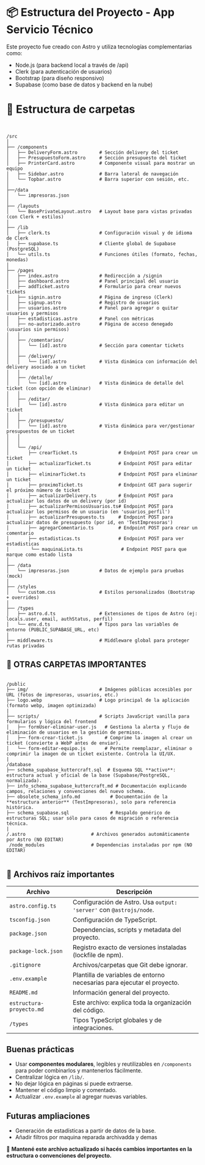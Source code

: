 # 📦 Estructura del Proyecto - App Servicio Técnico

Este proyecto fue creado con Astro y utiliza tecnologías complementarias como:

- Node.js (para backend local a través de /api)
- Clerk (para autenticación de usuarios)
- Bootstrap (para diseño responsivo)
- Supabase (como base de datos y backend en la nube)


# 📁 Estructura de carpetas
```batch 


/src
│
├── /components
│   ├── DeliveryForm.astro        # Sección delivery del ticket
│   ├── PresupuestoForm.astro     # Sección presupuesto del ticket
│   ├── PrinterCard.astro         # Componente visual para mostrar un equipo
│   ├── Sidebar.astro             # Barra lateral de navegación
│   └── Topbar.astro              # Barra superior con sesión, etc.
│
├──/data
│   └── impresoras.json
│
├── /layouts
│   └── BasePrivateLayout.astro   # Layout base para vistas privadas (con Clerk + estilos)
│
├── /lib
│   ├── clerk.ts                  # Configuración visual y de idioma de Clerk
│   ├── supabase.ts               # Cliente global de Supabase (PostgreSQL)
│   └── utils.ts                  # Funciones útiles (formato, fechas, monedas)
│
├── /pages
│   ├── index.astro               # Redirección a /signin
│   ├── dashboard.astro           # Panel principal del usuario
│   ├── addTicket.astro           # Formulario para crear nuevos tickets
│   ├── signin.astro              # Página de ingreso (Clerk)
│   ├── signup.astro              # Registro de usuarios
│   ├── usuarios.astro            # Panel para agregar o quitar usuarios y permisos 
│   ├── estadisticas.astro        # Panel con métricas
│   ├── no-autorizado.astro       # Página de acceso denegado (usuarios sin permisos)
│   │
│   ├── /comentarios/
│   │   └── [id].astro            # Sección para comentar tickets
│   │
│   ├── /delivery/
│   │   └── [id].astro            # Vista dinámica con información del delivery asociado a un ticket
│   │
│   ├── /detalle/
│   │   └── [id].astro            # Vista dinámica de detalle del ticket (con opción de eliminar)
│   │
│   ├── /editar/
│   │   └── [id].astro            # Vista dinámica para editar un ticket
│   │
│   ├── /presupuesto/
│   │   └── [id].astro            # Vista dinámica para ver/gestionar presupuestos de un ticket
│   │
│   │  
│   └── /api/
│       ├── crearTicket.ts               # Endpoint POST para crear un ticket
│       ├── actualizarTicket.ts          # Endpoint POST para editar un ticket
│       ├── eliminarTicket.ts            # Endpoint POST para eliminar un ticket
│       ├── proximoTicket.ts             # Endpoint GET para sugerir el próximo número de ticket
│       ├── actualizarDelivery.ts        # Endpoint POST para actualizar los datos de un delivery (por id)
│       ├── actualizarPermisosUsuarios.ts# Endpoint POST para actualizar los permisos de un usuario (en 'usuarios_perfil')
│       ├── actualizarPresupuesto.ts     # Endpoint POST para actualizar datos de presupuesto (por id, en 'TestImpresoras')
│       ├── agregarComentario.ts         # Endpoint POST para crear un comentario 
│       ├── estadisticas.ts              # Endpoint POST para ver estadisticas  
│        └── maquinaLista.ts              # Endpoint POST para que marque como estado lista
│
├── /data
│   └── impresoras.json           # Datos de ejemplo para pruebas (mock)
│
├── /styles
│   └── custom.css                # Estilos personalizados (Bootstrap + overrides)
│
├── /types
│   ├── astro.d.ts                # Extensiones de tipos de Astro (ej: locals.user, email, authStatus, perfil)
│   └── env.d.ts                  # Tipos para las variables de entorno (PUBLIC_SUPABASE_URL, etc)
│
├── middleware.ts                 # Middleware global para proteger rutas privadas

```

## 📁 OTRAS CARPETAS IMPORTANTES
```batch 

/public
├── img/                          # Imágenes públicas accesibles por URL (fotos de impresoras, usuarios, etc.)
├── logo.webp                     # Logo principal de la aplicación (formato webp, imagen optimizada)
|
├── scripts/                      # Scripts JavaScript vanilla para formularios y lógica del frontend
│   ├── formUser-eliminar-user.js   # Gestiona la alerta y flujo de eliminación de usuarios en la gestión de permisos.
│   ├── form-crear-ticket.js        # Comprime la imagen al crear un ticket (convierte a WebP antes de enviar).
│   └── form-editar-equipo.js       # Permite reemplazar, eliminar o comprimir la imagen de un ticket existente. Controla la UI/UX.
|
/database
├── schema_supabase_kuttercraft.sql  # Esquema SQL **activo**: estructura actual y oficial de la base (Supabase/PostgreSQL, normalizada).
├── info_schema_supabase_kuttercraft.md # Documentación explicando campos, relaciones y convenciones del nuevo schema.
├── obsolete_schema_info.md           # Documentación de la **estructura anterior** (TestImpresoras), solo para referencia histórica.
├── schema_supabase.sql               # Respaldo genérico de estructuras SQL; usar sólo para casos de migración o referencia técnica.
|
/.astro                        # Archivos generados automáticamente por Astro (NO EDITAR)
 /node_modules                 # Dependencias instaladas por npm (NO EDITAR)


```
## 📄 Archivos raíz importantes

| Archivo                  | Descripción                                                             |
| ------------------------ | ----------------------------------------------------------------------- |
| `astro.config.ts`        | Configuración de Astro. Usa `output: 'server'` con `@astrojs/node`.     |
| `tsconfig.json`          | Configuración de TypeScript.                                            |
| `package.json`           | Dependencias, scripts y metadata del proyecto.                          |
| `package-lock.json`      | Registro exacto de versiones instaladas (lockfile de npm).              |
| `.gitignore`             | Archivos/carpetas que Git debe ignorar.                                 |
| `.env.example`           | Plantilla de variables de entorno necesarias para ejecutar el proyecto. |
| `README.md`              | Información general del proyecto.                                       |
| `estructura-proyecto.md` | Este archivo: explica toda la organización del código.                  |
| `/types`                 | Tipos TypeScript globales y de integraciones.                           |           |

## Buenas prácticas

- Usar **componentes modulares**, legibles y reutilizables en `/components` para poder combinarlos y mantenerlos fácilmente.
- Centralizar lógica en `/lib/`.
- No dejar lógica en páginas si puede extraerse.
- Mantener el código limpio y comentado.
- Actualizar `.env.example` al agregar nuevas variables.



## Futuras ampliaciones

- Generación de estadísticas a partir de datos de la base.
- Añadir filtros por maquina reparada archivadda y demas




📌 **Mantené este archivo actualizado si hacés cambios importantes en la estructura o convenciones del proyecto.**